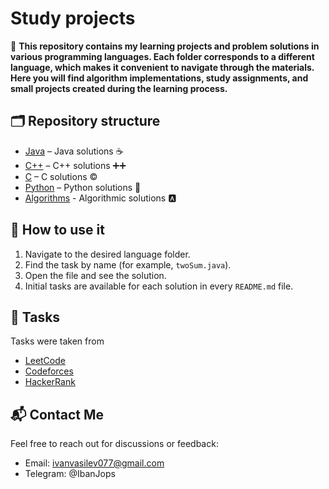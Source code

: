 # Study projects
📌 **This repository contains my learning projects and problem solutions in various programming languages. Each folder corresponds to a different language, which makes it convenient to navigate through the materials. Here you will find algorithm implementations, study assignments, and small projects created during the learning process.**

## 🗂 Repository structure  
- [Java](/Java/) – Java solutions ☕
- [C++](/C++/) – C++ solutions ➕➕  
- [C](/C/) – C solutions ©️  
- [Python](/Python/) – Python solutions 🐍
- [Algorithms](/Algorithms/) - Algorithmic solutions 🅰️

## 📝 How to use it 
1. Navigate to the desired language folder. 
2. Find the task by name (for example, `twoSum.java`). 
3. Open the file and see the solution.
4. Initial tasks are available for each solution in every `README.md` file.

## 🔗 Tasks  
Tasks were taken from   
- [LeetCode](https://leetcode.com/) 
- [Codeforces](https://codeforces.com/)  
- [HackerRank](https://www.hackerrank.com/)  

## 📬 Contact Me 
Feel free to reach out for discussions or feedback: 
- Email: ivanvasilev077@gmail.com 
- Telegram: @IbanJops 
